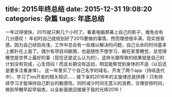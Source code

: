 title: 2015年终总结
date: 2015-12-31 19:08:20
categories: 杂篇
tags: 年底总结
---

  一年过得很快，2015就只剩几个小时了。看着电脑屏幕上自己的影子，难免会有几分感叹！
  年初时自己就规划好了2015要做的事情，然而理想很丰满，现实很骨感。因为自己经验尚浅，工作中总会有一些难以解决的问题，自己业余的时间基本上都扑在上面了。偶尔有项目间歇期，也是随性不想学习，躺在家里睡觉，总觉得睡觉是世界上最好的事（现在还是这么认为的）。这样长期导致的结果就是自己的计划没有完成，心生烦闷！而且长期没有运动，明显能察觉到身体的不适（以后还是要多注重身体）。
  这一年里买了个自己名字的域名、开发了两个app（持续迭代中）、学习了ios开发的相关知识......
  接下来的2016年的主旋律还是拼搏！只有持续学习才能保持自己职业的敏感性。同时减少时间无意义的浪费，合理安排时间，做到早睡早起早锻炼，以全新面貌迎接属于我的光辉2016！
